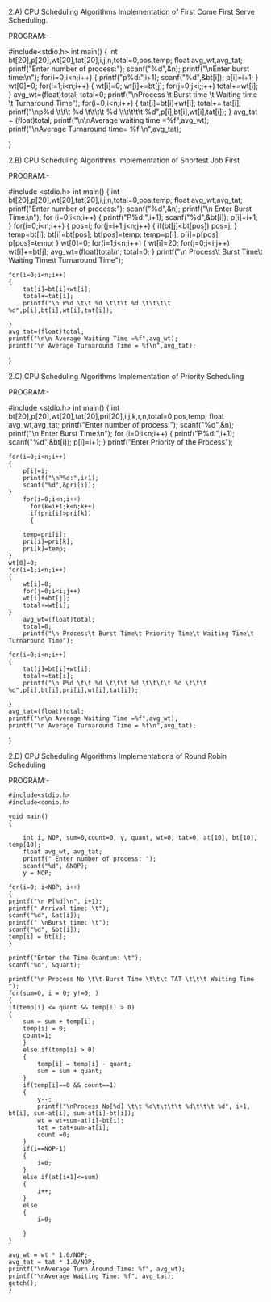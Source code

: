 2.A) CPU Scheduling Algorithms Implementation of First Come First Serve Scheduling.

PROGRAM:-

#include<stdio.h>
int main()
{
int bt[20],p[20],wt[20],tat[20],i,j,n,total=0,pos,temp;
float avg_wt,avg_tat;
printf("Enter number of process:");
scanf("%d",&n);
printf("\nEnter burst time:\n");
for(i=0;i<n;i++) {
printf("p%d:",i+1);
scanf("%d",&bt[i]);
p[i]=i+1;
}
wt[0]=0;
for(i=1;i<n;i++) {
wt[i]=0;
wt[i]+=bt[j];
for(j=0;j<i;j++)
total+=wt[i];
}
avg_wt=(float)total;
total=0;
printf("\nProcess \t Burst time \t Waiting time \t Turnaround Time");
for(i=0;i<n;i++) {
tat[i]=bt[i]+wt[i];
total+= tat[i];
printf("\np%d \t\t\t %d \t\t\t\t %d \t\t\t\t\t %d",p[i],bt[i],wt[i],tat[i]);
}
avg_tat = (float)total;
printf("\n\nAverage waiting time =%f",avg_wt);
printf("\nAverage Turnaround time= %f \n",avg_tat);

}

2.B) CPU Scheduling Algorithms Implementation of Shortest Job First

PROGRAM:-

#include <stdio.h>
int main()
{
    int bt[20],p[20],wt[20],tat[20],i,j,n,total=0,pos,temp;
    float avg_wt,avg_tat;
    printf("Enter number of process:");
    scanf("%d",&n);
    printf("\n Enter Burst Time:\n");
    for (i=0;i<n;i++)
    {
        printf("P%d:",i+1);
        scanf("%d",&bt[i]);
        p[i]=i+1;
    }
    for(i=0;i<n;i++)
    {
        pos=i;
        for(j=i+1;j<n;j++)
        {
            if(bt[j]<bt[pos])
            pos=j;
        }
        temp=bt[i];
        bt[i]=bt[pos];
        bt[pos]=temp;
        temp=p[i];
        p[i]=p[pos];
        p[pos]=temp;
    }
    wt[0]=0;
    for(i=1;i<n;i++)
    {
        wt[i]=20;
        for(j=0;j<i;j++)
        wt[i]+=bt[j];
        avg_wt=(float)total/n;
        total=0;
    }
        printf("\n Process\t Burst Time\t Waiting Time\t Turnaround Time");
   
    for(i=0;i<n;i++)
    {
        tat[i]=bt[i]+wt[i];
        total+=tat[i];
        printf("\n P%d \t\t %d \t\t\t %d \t\t\t\t %d",p[i],bt[i],wt[i],tat[i]);
        
    }
    avg_tat=(float)total;
    printf("\n\n Average Waiting Time =%f",avg_wt);
    printf("\n Average Turnaround Time = %f\n",avg_tat);
}

2.C) CPU Scheduling Algorithms Implementation of Priority Scheduling

PROGRAM:-

#include <stdio.h>
int main()
{
    int bt[20],p[20],wt[20],tat[20],pri[20],i,j,k,r,n,total=0,pos,temp;
    float avg_wt,avg_tat;
    printf("Enter number of process:");
    scanf("%d",&n);
    printf("\n Enter Burst Time:\n");
    for (i=0;i<n;i++)
    {
        printf("P%d:",i+1);
        scanf("%d",&bt[i]);
        p[i]=i+1;
    }
        printf("Enter Priority of the Process");
    
    for(i=0;i<n;i++)
    {
        p[i]=i;
        printf("\nP%d:",i+1);
        scanf("%d",&pri[i]);
    }
        for(i=0;i<n;i++)
          for(k=i+1;k<n;k++)
          if(pri[i]>pri[k])
          {
        
        temp=pri[i];
        pri[i]=pri[k];
        pri[k]=temp;
    }
    wt[0]=0;
    for(i=1;i<n;i++)
    {
        wt[i]=0;
        for(j=0;i<i;j++)
        wt[i]+=bt[j];
        total+=wt[i];
    }
        avg_wt=(float)total;
        total=0;
        printf("\n Process\t Burst Time\t Priority Time\t Waiting Time\t Turnaround Time");
    
    for(i=0;i<n;i++)
    {
        tat[i]=bt[i]+wt[i];
        total+=tat[i];
        printf("\n P%d \t\t %d \t\t\t %d \t\t\t\t %d \t\t\t %d",p[i],bt[i],pri[i],wt[i],tat[i]);
        
    }
    avg_tat=(float)total;
    printf("\n\n Average Waiting Time =%f",avg_wt);
    printf("\n Average Turnaround Time = %f\n",avg_tat);

}


2.D) CPU Scheduling Algorithms Implementations of Round Robin Scheduling

PROGRAM:-

    #include<stdio.h>  
    #include<conio.h>  
      
    void main()  
    {  
   
        int i, NOP, sum=0,count=0, y, quant, wt=0, tat=0, at[10], bt[10], temp[10];  
        float avg_wt, avg_tat;  
        printf(" Enter number of process: ");  
        scanf("%d", &NOP);  
        y = NOP; 
   
    for(i=0; i<NOP; i++)  
    {  
    printf("\n P[%d]\n", i+1);  
    printf(" Arrival time: \t"); 
    scanf("%d", &at[i]);  
    printf(" \nBurst time: \t"); 
    scanf("%d", &bt[i]);  
    temp[i] = bt[i];  
    }  

    printf("Enter the Time Quantum: \t");  
    scanf("%d", &quant);  
 
    printf("\n Process No \t\t Burst Time \t\t\t TAT \t\t\t Waiting Time ");  
    for(sum=0, i = 0; y!=0; )  
    {  
    if(temp[i] <= quant && temp[i] > 0) 
    {  
        sum = sum + temp[i];  
        temp[i] = 0;  
        count=1;  
        }     
        else if(temp[i] > 0)  
        {  
            temp[i] = temp[i] - quant;  
            sum = sum + quant;    
        }  
        if(temp[i]==0 && count==1)  
        {  
            y--; 
            printf("\nProcess No[%d] \t\t %d\t\t\t\t %d\t\t\t %d", i+1, bt[i], sum-at[i], sum-at[i]-bt[i]);  
            wt = wt+sum-at[i]-bt[i];  
            tat = tat+sum-at[i];  
            count =0;     
        }  
        if(i==NOP-1)  
        {  
            i=0;  
        }  
        else if(at[i+1]<=sum)  
        {  
            i++;  
        }  
        else  
        {  
            i=0;  

        }  
    }  
  
    avg_wt = wt * 1.0/NOP;  
    avg_tat = tat * 1.0/NOP;  
    printf("\nAverage Turn Around Time: %f", avg_wt);  
    printf("\nAverage Waiting Time: %f", avg_tat);  
    getch();  
    }  
